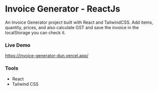 # Invoice Generator - ReactJs

An Invoice Generator project built with React and TailwindCSS. Add items, quantity, prices, and also calculate GST and save the invoice in the localStorage you can check it. 
### Live Demo

https://invoice-generator-dun.vercel.app/

### Tools
- React
- Tailwind CSS


